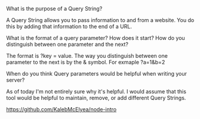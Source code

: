 What is the purpose of a Query String?

A Query String allows you to pass information to and from a website. You do this by adding that information to the end of a URL.



What is the format of a query parameter? How does it start? How do you distinguish between one parameter and the next?

The format is ?key = value. The way you distinguish between one parameter to the next is by the & symbol. For exmaple ?a=1&b=2



When do you think Query parameters would be helpful when writing your server?

As of today I'm not entirely sure why it's helpful. I would assume that this tool would be helpful to maintain, remove, or add different Query Strings. 

https://github.com/KalebMcElyea/node-intro